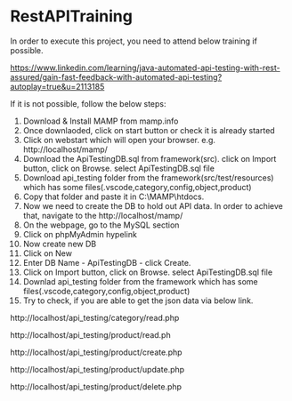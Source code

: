 # RestAPITraining

In order to execute this project, you need to attend below training if possible.

https://www.linkedin.com/learning/java-automated-api-testing-with-rest-assured/gain-fast-feedback-with-automated-api-testing?autoplay=true&u=2113185

If it is not possible, follow the below steps:
1. Download & Install MAMP from mamp.info
2. Once downlaoded, click on start button or check it is already started
3. Click on webstart which will open your browser. e.g. http://localhost/mamp/
4. Download the ApiTestingDB.sql from framework(src). click on Import button, click on Browse. select ApiTestingDB.sql file 
5. Download api_testing folder from the framework(src/test/resources) which has some files(.vscode,category,config,object,product)
6. Copy that folder and paste it in C:\MAMP\htdocs.
7. Now we need to create the DB to hold out API data. In order to achieve that, navigate to the http://localhost/mamp/
8. On the webpage, go to the MySQL section
9. Click on phpMyAdmin hypelink
10. Now create new DB
11. Click on New
12. Enter DB Name - ApiTestingDB - click Create.
13. Click on Import button, click on Browse. select ApiTestingDB.sql file 
14. Downlad api_testing folder from the framework which has some files(.vscode,category,config,object,product)
15. Try to check, if you are able to get the json data via below link.

http://localhost/api_testing/category/read.php

http://localhost/api_testing/product/read.ph

http://localhost/api_testing/product/create.php

http://localhost/api_testing/product/update.php

http://localhost/api_testing/product/delete.php
